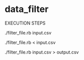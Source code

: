 # data_filter

EXECUTION STEPS

./filter_file.rb input.csv


./filter_file.rb < input.csv


./filter_file.rb input.csv > output.csv
